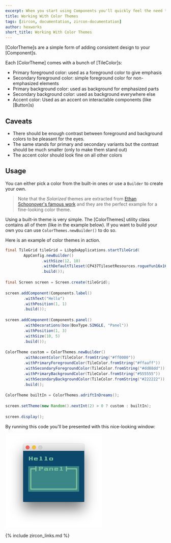 ```yaml
---
excerpt: When you start using Components you'll quickly feel the need to have some uniform way for coloring your Components. Color Themes are the solution for this problem.
title: Working With Color Themes
tags: [zircon, documentation, zircon-documentation]
author: hexworks
short_title: Working With Color Themes
---
```


[ColorTheme]s are a simple form of adding consistent design to your [Component]s.

Each [ColorTheme] comes with a bunch of [TileColor]s:

- Primary foreground color: used as a foreground color to give emphasis
- Secondary foreground color: simple foreground color for non-emphasized elements
- Primary background color: used as background for emphasized parts
- Secondary background color: used as background everywhere else
- Accent color: Used as an accent on interactable components (like [Button]s)

## Caveats

- There should be enough contrast between foreground and background colors to be pleasant for the eyes.
- The same stands for primary and secondary variants but the contrast should be much smaller (only to make them stand out)
- The accent color should look fine on all other colors

## Usage

You can either pick a color from the built-in ones or use a `Builder` to create your own. 

> Note that the *Solarized* themes are extracted from [Ethan Schoonover's famous work](http://ethanschoonover.com/solarized)
 and they are the perfect example for a fine-looking color theme.
 
Using a built-in theme is very simple. The [ColorThemes] utility class contains all of them (like in the
example below). If you want to build your own you can use `ColorThemes.newBuilder()` to do so.

Here is an example of color themes in action.

```java
final TileGrid tileGrid = LibgdxApplications.startTileGrid(
        AppConfig.newBuilder()
                .withSize(12, 10)
                .withDefaultTileset(CP437TilesetResources.rogueYun16x16())
                .build());

final Screen screen = Screen.create(tileGrid);

screen.addComponent(Components.label()
        .withText("Hello")
        .withPosition(1, 1)
        .build());

screen.addComponent(Components.panel()
        .withDecorations(box(BoxType.SINGLE, "Panel"))
        .withPosition(1, 3)
        .withSize(10, 5)
        .build());

ColorTheme custom = ColorThemes.newBuilder()
        .withAccentColor(TileColor.fromString("#ff0000"))
        .withPrimaryForegroundColor(TileColor.fromString("#ffaaff"))
        .withSecondaryForegroundColor(TileColor.fromString("#dd88dd"))
        .withPrimaryBackgroundColor(TileColor.fromString("#555555"))
        .withSecondaryBackgroundColor(TileColor.fromString("#222222"))
        .build();

ColorTheme builtIn = ColorThemes.adriftInDreams();

screen.setTheme(new Random().nextInt(2) > 0 ? custom : builtIn);

screen.display();
```

By running this code you'll be presented with this nice-looking window:

![Working With Color Themes](/assets/img/working-with-color-themes.png)

{% include zircon_links.md %}
